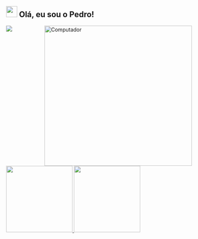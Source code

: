 <div>
<h2><img src="https://emojis.slackmojis.com/emojis/images/1570211625/6611/wave-animated.gif?1570211625" width="30"/> Olá, eu sou o Pedro!</h2>
<a href="https://www.instagram.com/PedroLeGarcia/" target="_blank"><img src="https://img.shields.io/badge/Instagram-E4405F?style=for-the-badge&logo=instagram&logoColor=white"></a>

<img src="https://i.pinimg.com/originals/16/2c/22/162c2201cbf84bff77389b5210c4b2e4.gif" min-width="400px" height="380px" max-width="400px" width="400px" align="right" alt="Computador">

<br>
  <a href="https://github.com/PedroLeGarcia">
  <img height="180em" src="https://github-readme-stats.vercel.app/api?username=PedroLeGarcia&show_icons=true&theme=midnight-purple&include_all_commits=true&count_private=true">
  <img height="180em" src="https://github-readme-stats.vercel.app/api/top-langs/?username=PedroLeGarcia&layout=compact&langs_count=7&theme=midnight-purple">
   
</div>
